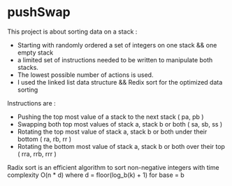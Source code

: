 # pushSwap

This project is about sorting data on a stack :

+ Starting with randomly ordered a set of integers on one stack && one empty stack 
+ a limited set of instructions needed to be written to manipulate both stacks.
+ The lowest possible number of actions is used.
+ I used the linked list data structure && Redix sort for the optimized data sorting

Instructions are : 
+ Pushing the top most value of a stack to the next stack ( pa, pb )
+ Swapping both top most values of stack a, stack b or both ( sa, sb, ss )
+ Rotating the top most value of stack a, stack b or both under their bottom ( ra, rb, rr )
+ Rotating the bottom most value of stack a, stack b or both over their top ( rra, rrb, rrr )


Radix sort is an efficient algorithm to sort non-negative integers with time complexity O(n * d) where d = floor(log_b(k) + 1) for base = b 
